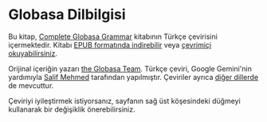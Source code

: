 # Globasa Dilbilgisi

Bu kitap, [Complete Globasa Grammar](https://salif.github.io/gramati-fe-globasa/eng/) kitabının Türkçe çevirisini içermektedir.
Kitabı [EPUB formatında indirebilir](Gramati_fe_Globasa_Mesi_12_2024_tr_gemini.epub)
veya [çevrimiçi okuyabilirsiniz](https://salif.github.io/gramati-fe-globasa/tr-gemini/).

Orijinal içeriğin yazarı [the Globasa Team](https://globasa.net/).
Türkçe çeviri, Google Gemini'nin yardımıyla [Salif Mehmed](https://salif.eu) tarafından yapılmıştır.
Çeviriler ayrıca [diğer dillerde](https://salif.github.io/gramati-fe-globasa/) de mevcuttur.

Çeviriyi iyileştirmek istiyorsanız, sayfanın sağ üst köşesindeki düğmeyi kullanarak bir değişiklik önerebilirsiniz.

[^1]: Yasa tarafından izin verilen ölçüde, yazarlar bu site içeriğinin tüm telif haklarından ve ilgili veya komşu haklardan feragat etmişlerdir.

